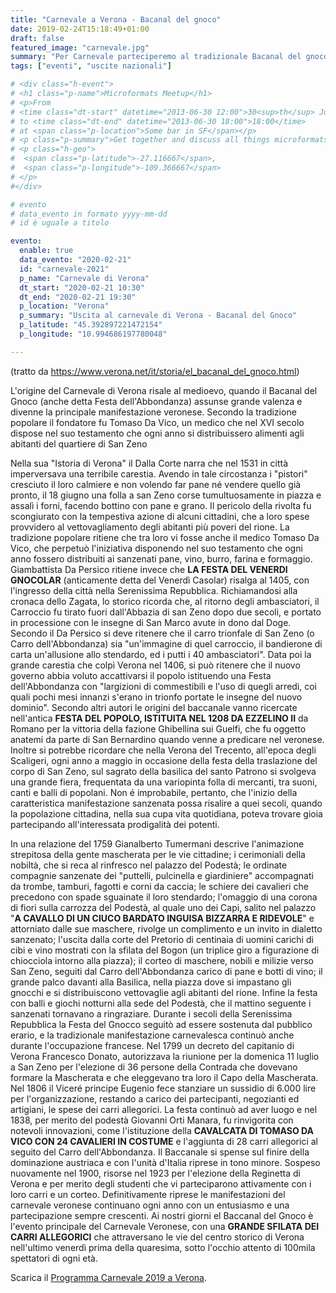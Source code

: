 ```yaml
---
title: "Carnevale a Verona - Bacanal del gnoco"
date: 2019-02-24T15:18:49+01:00
draft: false
featured_image: "carnevale.jpg"
summary: "Per Carnevale parteciperemo al tradizionale Bacanal del gnoco a Verona"
tags: ["eventi", "uscite nazionali"]

# <div class="h-event">
# <h1 class="p-name">Microformats Meetup</h1>
# <p>From 
# <time class="dt-start" datetime="2013-06-30 12:00">30<sup>th</sup> June 2013, 12:00</time>
# to <time class="dt-end" datetime="2013-06-30 18:00">18:00</time>
# at <span class="p-location">Some bar in SF</span></p>
# <p class="p-summary">Get together and discuss all things microformats-related.</p>
# <p class="h-geo">
#  <span class="p-latitude">-27.116667</span>,
#  <span class="p-longitude">-109.366667</span>
# </p>
#</div>

# evento 
# data_evento in formato yyyy-mm-dd
# id è uguale a titolo

evento:
  enable: true
  data_evento: "2020-02-21"
  id: "carnevale-2021"
  p_name: "Carnevale di Verona"
  dt_start: "2020-02-21 10:30"
  dt_end: "2020-02-21 19:30"
  p_location: "Verona"
  p_summary: "Uscita al carnevale di Verona - Bacanal del Gnoco"
  p_latitude: "45.392897221472154" 
  p_longitude: "10.994686197780048"

---
```


(tratto da https://www.verona.net/it/storia/el_bacanal_del_gnoco.html)

L'origine del Carnevale di Verona risale al medioevo, quando il Bacanal del Gnoco (anche detta Festa dell'Abbondanza) assunse grande valenza e divenne la principale manifestazione veronese. Secondo la tradizione popolare il fondatore fu Tomaso Da Vico, un medico che nel XVI secolo dispose nel suo testamento che ogni anno si distribuissero alimenti agli abitanti del quartiere di San Zeno

Nella sua "Istoria di Verona" il Dalla Corte narra che nel 1531 in città imperversava una terribile carestia. Avendo in tale circostanza i "pistori" cresciuto il loro calmiere e non volendo far pane né vendere quello già pronto, il 18 giugno una folla a san Zeno corse tumultuosamente in piazza e assalì i forni, facendo bottino con pane e grano. Il pericolo della rivolta fu scongiurato con la tempestiva azione di alcuni cittadini, che a loro spese provvidero al vettovagliamento degli abitanti più poveri del rione. La tradizione popolare ritiene che tra loro vi fosse anche il medico Tomaso Da Vico, che perpetuò l'iniziativa disponendo nel suo testamento che ogni anno fossero distribuiti ai sanzenati pane, vino, burro, farina e formaggio. Giambattista Da Persico ritiene invece che **LA FESTA DEL VENERDI GNOCOLAR** (anticamente detta del Venerdì Casolar) risalga al 1405, con l'ingresso della città nella Serenissima Repubblica. Richiamandosi alla cronaca dello Zagata, lo storico ricorda che, al ritorno degli ambasciatori, il Carroccio fu tirato fuori dall'Abbazia di san Zeno dopo due secoli, e portato in processione con le insegne di San Marco avute in dono dal Doge. Secondo il Da Persico si deve ritenere che il carro trionfale di San Zeno (o Carro dell'Abbondanza) sia "un'immagine di quel carroccio, il bandierone di carta un'allusione allo stendardo, ed i putti i 40 ambasciatori". Data poi la grande carestia che colpì Verona nel 1406, si può ritenere che il nuovo governo abbia voluto accattivarsi il popolo istituendo una Festa dell'Abbondanza con "largizioni di commestibili e l'uso di quegli arredi, coi quali pochi mesi innanzi s'erano in trionfo portate le insegne del nuovo dominio". Secondo altri autori le origini del baccanale vanno ricercate nell'antica **FESTA DEL POPOLO, ISTITUITA NEL 1208 DA EZZELINO II** da Romano per la vittoria della fazione Ghibellina sui Guelfi, che fu oggetto anatemi da parte di San Bernardino quando venne a predicare nel veronese. Inoltre si potrebbe ricordare che nella Verona del Trecento, all'epoca degli Scaligeri, ogni anno a maggio in occasione della festa della traslazione del corpo di San Zeno, sul sagrato della basilica del santo Patrono si svolgeva una grande fiera, frequentata da una variopinta folla di mercanti, tra suoni, canti e balli di popolani. Non é improbabile, pertanto, che l'inizio della caratteristica manifestazione sanzenata possa risalire a quei secoli, quando la popolazione cittadina, nella sua cupa vita quotidiana, poteva trovare gioia partecipando all'interessata prodigalità dei potenti.

In una relazione del 1759 Gianalberto Tumermani descrive l'animazione strepitosa della gente mascherata per le vie cittadine; i cerimoniali della nobiltà, che si reca al rinfresco nel palazzo del Podestà; le ordinate compagnie sanzenate dei "puttelli, pulcinella e giardiniere" accompagnati da trombe, tamburi, fagotti e corni da caccia; le schiere dei cavalieri che precedono con spade sguainate il loro stendardo; l'omaggio di una corona di fiori sulla carrozza del Podestà, al quale uno dei Capi, salito nel palazzo "**A CAVALLO DI UN CIUCO BARDATO INGUISA BIZZARRA E RIDEVOLE**" e attorniato dalle sue maschere, rivolge un complimento e un invito in dialetto sanzenato; l'uscita dalla corte del Pretorio di centinaia di uomini carichi di cibi e vino mostrati con la sfilata del Bogon (un triplice giro a figurazione di chiocciola intorno alla piazza); il corteo di maschere, nobili e milizie verso San Zeno, seguiti dal Carro dell'Abbondanza carico di pane e botti di vino; il grande palco davanti alla Basilica, nella piazza dove si impastano gli gnocchi e si distribuiscono vettovaglie agli abitanti del rione. Infine la festa con balli e giochi notturni alla sede del Podestà, che il mattino seguente i sanzenati tornavano a ringraziare. Durante i secoli della Serenissima Repubblica la Festa del Gnocco seguitò ad essere sostenuta dal pubblico erario, e la tradizionale manifestazione carnevalesca continuò anche durante l'occupazione francese. Nel 1799 un decreto del capitanio di Verona Francesco Donato, autorizzava la riunione per la domenica 11 luglio a San Zeno per l'elezione di 36 persone della Contrada che dovevano formare la Mascherata e che eleggevano tra loro il Capo della Mascherata. Nel 1806 il Viceré principe Eugenio fece stanziare un sussidio di 6.000 lire per l'organizzazione, restando a carico dei partecipanti, negozianti ed artigiani, le spese dei carri allegorici. La festa continuò ad aver luogo e nel 1838, per merito del podestà Giovanni Orti Manara, fu rinvigorita con notevoli innovazioni, come l'istituzione della **CAVALCATA DI TOMASO DA VICO CON 24 CAVALIERI IN COSTUME** e l'aggiunta di 28 carri allegorici al seguito del Carro dell'Abbondanza. Il Baccanale si spense sul finire della dominazione austriaca e con l'unità d'Italia riprese in tono minore. Sospeso nuovamente nel 1900, risorse nel 1923 per l'elezione della Reginetta di Verona e per merito degli studenti che vi parteciparono attivamente con i loro carri e un corteo. Definitivamente riprese le manifestazioni del carnevale veronese continuano ogni anno con un entusiasmo e una partecipazione sempre crescenti. Ai nostri giorni el Baccanal del Gnoco è l'evento principale del Carnevale Veronese, con una **GRANDE SFILATA DEI CARRI ALLEGORICI** che attraversano le vie del centro storico di Verona nell'ultimo venerdì prima della quaresima, sotto l'occhio attento di 100mila spettatori di ogni età.

Scarica il [Programma Carnevale 2019 a Verona]().
